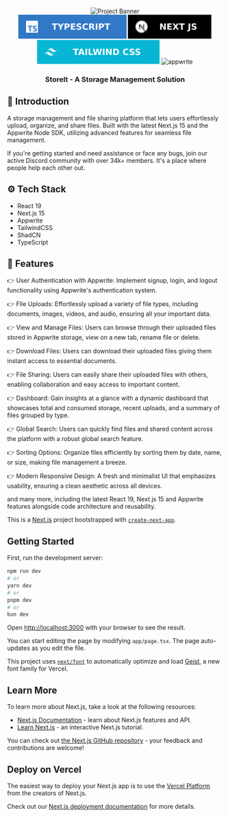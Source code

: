 <div align="center">
  <br />
      <img src="https://github.com/omkarpawar7000/livedocs/blob/dcdf6f28b03e1580b060ff993af92d33394aea53/gdrive_banner.png" alt="Project Banner">
  <br />

  <div>
    <img src="https://github.com/omkarpawar7000/livedocs/blob/3474d1cce2b42cdcc31689dd4c060755236013ec/typescript.svg" alt="typescript" />
    <img src="https://github.com/omkarpawar7000/livedocs/blob/3474d1cce2b42cdcc31689dd4c060755236013ec/nextjs.svg" alt="nextdotjs" />
    <img src="https://github.com/omkarpawar7000/livedocs/blob/3474d1cce2b42cdcc31689dd4c060755236013ec/tailwindcss.svg" alt="tailwindcss" />
    <img src="https://github.com/omkarpawar7000/livedocs/blob/3474d1cce2b42cdcc31689dd4c060755236013ec/appwrite.svg" alt="appwrite" />
  </div>

  <h3 align="center">StoreIt - A Storage Management Solution</h3>
</div>

## <a name="introduction">🤖 Introduction </a>

A storage management and file sharing platform that lets users effortlessly upload, organize, and share files. Built with the latest Next.js 15 and the Appwrite Node SDK, utilizing advanced features for seamless file management.

If you're getting started and need assistance or face any bugs, join our active Discord community with over 34k+ members. It's a place where people help each other out.

## <a name="tech-stack">⚙️ Tech Stack</a>
- React 19
- Next.js 15
- Appwrite
- TailwindCSS
- ShadCN
- TypeScript

## <a name="features">🔋 Features</a>
👉 User Authentication with Appwrite: Implement signup, login, and logout functionality using Appwrite's authentication system.

👉 FIle Uploads: Effortlessly upload a variety of file types, including documents, images, videos, and audio, ensuring all your important data.

👉 View and Manage Files: Users can browse through their uploaded files stored in Appwrite storage, view on a new tab, rename file or delete.

👉 Download Files: Users can download their uploaded files giving them instant access to essential documents.

👉 File Sharing: Users can easily share their uploaded files with others, enabling collaboration and easy access to important content.

👉 Dashboard: Gain insights at a glance with a dynamic dashboard that showcases total and consumed storage, recent uploads, and a summary of files grouped by type.

👉 Global Search: Users can quickly find files and shared content across the platform with a robust global search feature.

👉 Sorting Options: Organize files efficiently by sorting them by date, name, or size, making file management a breeze.

👉 Modern Responsive Design: A fresh and minimalist UI that emphasizes usability, ensuring a clean aesthetic across all devices.

and many more, including the latest React 19, Next.js 15 and Appwrite features alongside code architecture and reusability.

This is a [Next.js](https://nextjs.org) project bootstrapped with [`create-next-app`](https://nextjs.org/docs/app/api-reference/cli/create-next-app).

## Getting Started

First, run the development server:

```bash
npm run dev
# or
yarn dev
# or
pnpm dev
# or
bun dev
```

Open [http://localhost:3000](http://localhost:3000) with your browser to see the result.

You can start editing the page by modifying `app/page.tsx`. The page auto-updates as you edit the file.

This project uses [`next/font`](https://nextjs.org/docs/app/building-your-application/optimizing/fonts) to automatically optimize and load [Geist](https://vercel.com/font), a new font family for Vercel.

## Learn More

To learn more about Next.js, take a look at the following resources:

- [Next.js Documentation](https://nextjs.org/docs) - learn about Next.js features and API.
- [Learn Next.js](https://nextjs.org/learn) - an interactive Next.js tutorial.

You can check out [the Next.js GitHub repository](https://github.com/vercel/next.js) - your feedback and contributions are welcome!

## Deploy on Vercel

The easiest way to deploy your Next.js app is to use the [Vercel Platform](https://vercel.com/new?utm_medium=default-template&filter=next.js&utm_source=create-next-app&utm_campaign=create-next-app-readme) from the creators of Next.js.

Check out our [Next.js deployment documentation](https://nextjs.org/docs/app/building-your-application/deploying) for more details.
